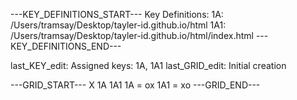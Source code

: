 ---KEY_DEFINITIONS_START---
Key Definitions:
1A: /Users/tramsay/Desktop/tayler-id.github.io/html
1A1: /Users/tramsay/Desktop/tayler-id.github.io/html/index.html
---KEY_DEFINITIONS_END---

last_KEY_edit: Assigned keys: 1A, 1A1
last_GRID_edit: Initial creation

---GRID_START---
X 1A 1A1
1A = ox
1A1 = xo
---GRID_END---
